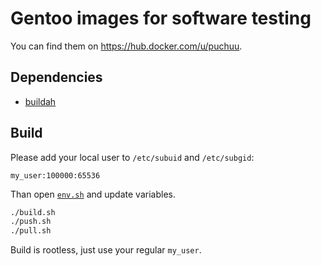 # Gentoo images for software testing

You can find them on https://hub.docker.com/u/puchuu.

## Dependencies

- [buildah](https://github.com/containers/buildah)

## Build

Please add your local user to `/etc/subuid` and `/etc/subgid`:

```
my_user:100000:65536
```

Than open [`env.sh`](env.sh) and update variables.

```sh
./build.sh
./push.sh
./pull.sh
```

Build is rootless, just use your regular `my_user`.
